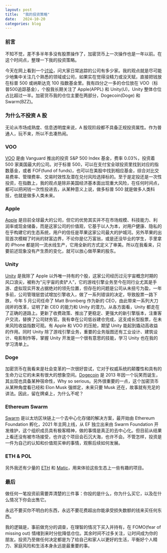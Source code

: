 ```yaml
---
layout: post
title:  "我的投资策略"
date:   2024-10-20
categories: blog
---
```


### 前言
不知不觉，差不多半年多没有股票操作了，加密货币上一次操作也是一年以前。在这个时间点，整理一下我的投资策略。

今天在网上看到一个[讨论](https://www.reddit.com/r/ValueInvesting/comments/1g7857u/how_many_companies_you_keep_track_of/)，问大家日常追踪的公司有多少家。我的观点就是尽可能少地集中关注几个熟悉的领域或公司，如果实在觉得没精力或没天赋，直接把钱放在标普 500 或纳斯达克 100 指数基金里。我有四分之一多的仓位放在 VOO（标普500追踪基金），个股我长期关注了 Apple(APPL) 和 Unity(U)，Unity 整体仓位占比超过一半。加密货币我的仓位主要在两部分，Dogecoin(Doge) 和 Swarm(BZZ)。

### 为什么不投资 A 股
无论从市场成熟度、信息透明度来说，A 股现阶段都不具备正规投资属性。作为普通人，玩不来，所以不去凑热闹。

### VOO
[VOO](https://investor.vanguard.com/investment-products/etfs/profile/voo) 是由 Vanguard 推出的投资 S&P 500 Index 基金，费率 0.03%，投资着 500 家美国最大的公司。对于标普 500，可以在支付宝全球投资里找到对应的指数基金，或者 FOF(fund of funds)，也可以在美股中找到相应基金，综合对比交易费率、管理费率、交易时效性及潜在兑付风险选择标的。至于是定投还是一次性投资，在指数上，我的观点是除非美国经济基本面出现重大风险，在任何时间点，都可以把闲钱一次性投进去，从某种意义上说，做多标普 500 就是做多人类科技，也就是做多人类未来。

### Apple
[Apple](https://investor.apple.com/investor-relations/default.aspx) 是目前全球最大的公司，但它的优势其实并不在市场规模、科技能力、利润率或现金储备，而是这家公司的价值观，它基于以人为本，对用户健康、隐私的在乎构建它的生态系统，用户的信任是苹果这家公司最大的护城河。另外苹果的出现首次模糊了时尚的财富边界，不论你是亿万富翁，或是还没毕业的学生，手里拿的 iPhone 都是同一流水线生产，它用全新的方式定义了审美。所以在我看来，只要前述现象没有产生质的变化，就可以放心做苹果的股东。

### Unity
[Unity](https://investors.unity.com/overview/default.aspx) 是我除了 Apple 以外唯一持有的个股，这家公司经历过元宇宙概念时期的风口浪尖，被称为“元宇宙的卖铲人”，它的游戏引擎业务至今在同行业尤其是手游、虚拟现实开发占据绝对的领先位置，但存在的问题是公司从未扭亏为盈，一年多前，公司管理层尝试增加引擎收入，做了一系列错误的决定，导致股票一路下跌，今年 5 月公司任命了 Matt Bromberg 作为新的 CEO，由此带来一系列大刀阔斧的改革，证明了新 CEO 的能力和 Unity 的潜力。从各方面看，Unity 都走在了正确的道路上。更新了收费政策、推出了更稳定、更强大的新引擎版本，注重客户交流，替换了公司财务官。我有幸在公司低谷建仓完成，这支成长型股票，在未来风险收益指数可观。有 Apple 和 VOO 的压舱，期望 Unity 能起到撬动高收益的作用。同时 Unity 除了游戏引擎业务，重要的业务版图还有工业设计、建筑设计、电影制作等，掌握 Unity 开发是一个很有意思的技能，学习 Unity 也在我的学习清单上。

### Doge
加密货币在我看来是社会变革的一次很好尝试，它对于权威系统的颠覆性和具有的生命力让它的未来有很大的想象空间。[Dogecoin](https://dogecoin.com/) 是 2013 年因一个玩笑而诞生，其出现也具备某种宿命性，Why so serious。另外很重要的一点，这个加密货币从某种角度看已经和 Elon Musk 强绑定，未来只要 Musk 还在，故事就有充足的讲法。因此，留在牌桌上，为什么不呢？

### Ethereum Swarm
[Swarm](https://www.ethswarm.org/) 是以太坊区块链上一个去中心化存储的解决方案，最开始由 Ethereum Foundation 孵化，2021 年主网上线，从 EF 独立出来由 Swarm Foundation 开发维护，这个组织成员具有极客精神，做的事情是真正的去中心化。但目前从结果上看还没有被市场接受，也许这个项目会石沉大海，也许不会。不管怎样，投资是一件为自己的认知和价值观买单的事情，观察后续如何发展。

### ETH & POL
另外我还有少量的 [ETH](https://ethereum.org/) 和 [Matic](https://polygon.technology/)，用来体验这些生态上一些有趣的项目。

### 最后
做任何一笔投资前需要弄清楚的三件事：你投的是什么，你为什么买它，以及在什么情况下你会出售它。

永远不要买你不明白的东西，永远不要花费超出你能承受损失数额的钱来买任何东西。

我的逻辑是，事前做充分的调查，在理智的情况下买入并持有，在 FOMO(fear of missing out) 情绪到来时分批降低仓位。其余时间不过多关注，让时间成为你的朋友。投资乃至做任何决定都是为了给自己和家人以更好的生活，平衡好个人精力、家庭风险和生活本身永远是最重要的事。

